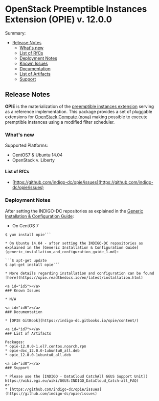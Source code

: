 # OpenStack Preemptible Instances Extension (OPIE) v. 12.0.0


Summary:
* [Release Notes](#id1)
  * [What's new](#id2)
  * [List of RfCs](#id3)
  * [Deployment Notes](#id4)
  * [Known Issues](#id5)
  * [Documentation](#id6)
  * [List of Artifacts](#id7)
  * [Support](#id8)


<a id="id1"></a>
## Release Notes

**OPIE** is the materialization of the [preemptible instances extension](https://blueprints.launchpad.net/openstack/?searchtext=preemptible-instances) serving as a reference implementation. This package provides a set of pluggable extensions for [OpenStack Compute (nova)](http://openstack.org/) making possible to execute premptible instances using a modified filter scheduler.

<a id="id2"></a>
### What's new

Supported Platforms:
* CentOS7 & Ubuntu 14.04
* OpenStack v. Liberty


<a id="id3"></a>
#### List of RfCs 

* [https://github.com/indigo-dc/opie/issues](https://github.com/indigo-dc/opie/issues)

<a id="id4"></a>
### Deployment Notes

After setting the INDIGO-DC repositories as explained in the [Generic Installation & Configuration Guide](generic_installation_and_configuration_guide_1.md):
* On CentOS 7 

```$ yum clean all
$ yum install opie```

* On Ubuntu 14.04 - after setting the INDIGO-DC repositories as explained in the [Generic Installation & Configuration Guide](generic_installation_and_configuration_guide_1.md):

```$ apt-get update
$ apt-get install opie```

* More details regarding installation and configuration can be found [here](https://opie.readthedocs.io/en/latest/installation.html)

<a id="id5"></a>
### Known Issues

* N/A

<a id="id6"></a>
### Documentation

* [OPIE GitBook](https://indigo-dc.gitbooks.io/opie/content/)

<a id="id7"></a>
### List of Artifacts

Packages:
* opie-12.0.0-1.el7.centos.noarch.rpm
* opie-doc_12.0.0-1ubuntu0_all.deb
* opie_12.0.0-1ubuntu0_all.deb

<a id="id8"></a>
### Support

* Please use the [INDIGO - DataCloud CatchAll GGUS Support Unit](
https://wiki.egi.eu/wiki/GGUS:INDIGO_DataCloud_Catch-all_FAQ)
or
* [https://github.com/indigo-dc/opie/issues](https://github.com/indigo-dc/opie/issues)